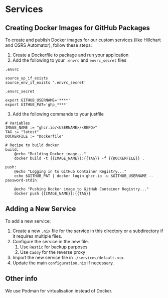 # Services
## Creating Docker Images for GitHub Packages

To create and publish Docker images for our custom services (like Hillchart and OSRS Automator), follow these steps:

1. Create a Dockerfile to package and run your application
2. Add the following to your `.envrc` and `envrc_secret` files

`.envrc`
```
source_up_if_exists
source_env_if_exists '.envrc_secret'
```

`.envrc_secret`
```
export GITHUB_USERNAME='****'
export GITHUB_PAT='ghp_****'
```
3. Add the following commands to your justfile

```
# Variables
IMAGE_NAME := "ghcr.io/<USERNAME>/<REPO>"
TAG := "latest"
DOCKERFILE := "Dockerfile"

# Recipe to build docker
build:
    @echo "Building Docker image..."
    docker build -t {{IMAGE_NAME}}:{{TAG}} -f {{DOCKERFILE}} .

push:
    @echo "Logging in to GitHub Container Registry..."
    echo $GITHUB_PAT | docker login ghcr.io -u $GITHUB_USERNAME --password-stdin

    @echo "Pushing Docker image to GitHub Container Registry..."
    docker push {{IMAGE_NAME}}:{{TAG}}
```

## Adding a New Service

To add a new service:

1. Create a new `.nix` file for the service in this directory or a subdirectory if it requires multiple files.
2. Configure the service in the new file.
    1. Use `Restic` for backup purposes
    2. Use `Caddy` for the reverse proxy
3. Import the new service file in `./services/default.nix`.
4. Update the main `configuration.nix` if necessary.

## Other info

We use Podman for virtualisation instead of Docker.
